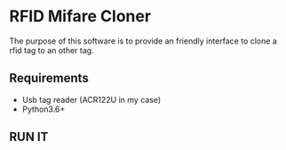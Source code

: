 # RFID Mifare Cloner

The purpose of this software is to provide an friendly interface to clone a rfid tag to an other tag.

## Requirements

- Usb tag reader (ACR122U in my case) 
- Python3.6+


## RUN IT